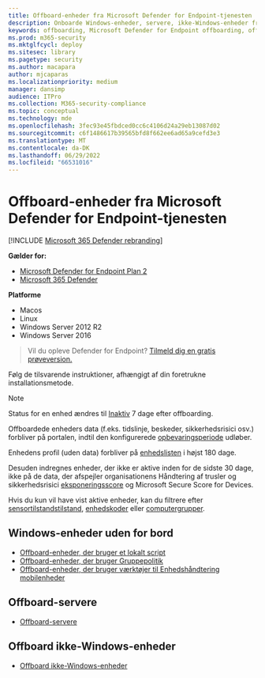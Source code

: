 ```yaml
---
title: Offboard-enheder fra Microsoft Defender for Endpoint-tjenesten
description: Onboarde Windows-enheder, servere, ikke-Windows-enheder fra Microsoft Defender for Endpoint-tjenesten
keywords: offboarding, Microsoft Defender for Endpoint offboarding, offboarding
ms.prod: m365-security
ms.mktglfcycl: deploy
ms.sitesec: library
ms.pagetype: security
ms.author: macapara
author: mjcaparas
ms.localizationpriority: medium
manager: dansimp
audience: ITPro
ms.collection: M365-security-compliance
ms.topic: conceptual
ms.technology: mde
ms.openlocfilehash: 3fec93e45fbdced0cc6c4106d24a29eb13087d02
ms.sourcegitcommit: c6f1486617b39565bfd8f662ee6ad65a9cefd3e3
ms.translationtype: MT
ms.contentlocale: da-DK
ms.lasthandoff: 06/29/2022
ms.locfileid: "66531016"
---
```

# <a name="offboard-devices-from-the-microsoft-defender-for-endpoint-service"></a>Offboard-enheder fra Microsoft Defender for Endpoint-tjenesten

[!INCLUDE [Microsoft 365 Defender rebranding](../../includes/microsoft-defender.md)]


**Gælder for:**
- [Microsoft Defender for Endpoint Plan 2](https://go.microsoft.com/fwlink/p/?linkid=2154037)
- [Microsoft 365 Defender](https://go.microsoft.com/fwlink/?linkid=2118804)

**Platforme**
- Macos
- Linux
- Windows Server 2012 R2
- Windows Server 2016

> Vil du opleve Defender for Endpoint? [Tilmeld dig en gratis prøveversion.](https://signup.microsoft.com/create-account/signup?products=7f379fee-c4f9-4278-b0a1-e4c8c2fcdf7e&ru=https://aka.ms/MDEp2OpenTrial?ocid=docs-wdatp-offboarddevices-abovefoldlink)

Følg de tilsvarende instruktioner, afhængigt af din foretrukne installationsmetode.

> [!NOTE]
> Status for en enhed ændres til [Inaktiv](fix-unhealthy-sensors.md#inactive-devices) 7 dage efter offboarding.
>
> Offboardede enheders data (f.eks. tidslinje, beskeder, sikkerhedsrisici osv.) forbliver på portalen, indtil den konfigurerede [opbevaringsperiode](data-storage-privacy.md#how-long-will-microsoft-store-my-data-what-is-microsofts-data-retention-policy) udløber.
>
> Enhedens profil (uden data) forbliver på [enhedslisten](machines-view-overview.md) i højst 180 dage.
>
> Desuden indregnes enheder, der ikke er aktive inden for de sidste 30 dage, ikke på de data, der afspejler organisationens Håndtering af trusler og sikkerhedsrisici [eksponeringsscore](tvm-exposure-score.md) og Microsoft Secure Score for Devices.
>
> Hvis du kun vil have vist aktive enheder, kan du filtrere efter [sensortilstandstilstand](machines-view-overview.md#use-filters-to-customize-the-device-inventory-views), [enhedskoder](machine-tags.md) eller [computergrupper](machine-groups.md).

## <a name="offboard-windows-devices"></a>Windows-enheder uden for bord

- [Offboard-enheder, der bruger et lokalt script](configure-endpoints-script.md#offboard-devices-using-a-local-script)
- [Offboard-enheder, der bruger Gruppepolitik](configure-endpoints-gp.md#offboard-devices-using-group-policy)
- [Offboard-enheder, der bruger værktøjer til Enhedshåndtering mobilenheder](configure-endpoints-mdm.md#offboard-devices-using-mobile-device-management-tools)

## <a name="offboard-servers"></a>Offboard-servere

- [Offboard-servere](configure-server-endpoints.md#offboard-windows-servers)

## <a name="offboard-non-windows-devices"></a>Offboard ikke-Windows-enheder

- [Offboard ikke-Windows-enheder](configure-endpoints-non-windows.md#offboard-non-windows-devices)
